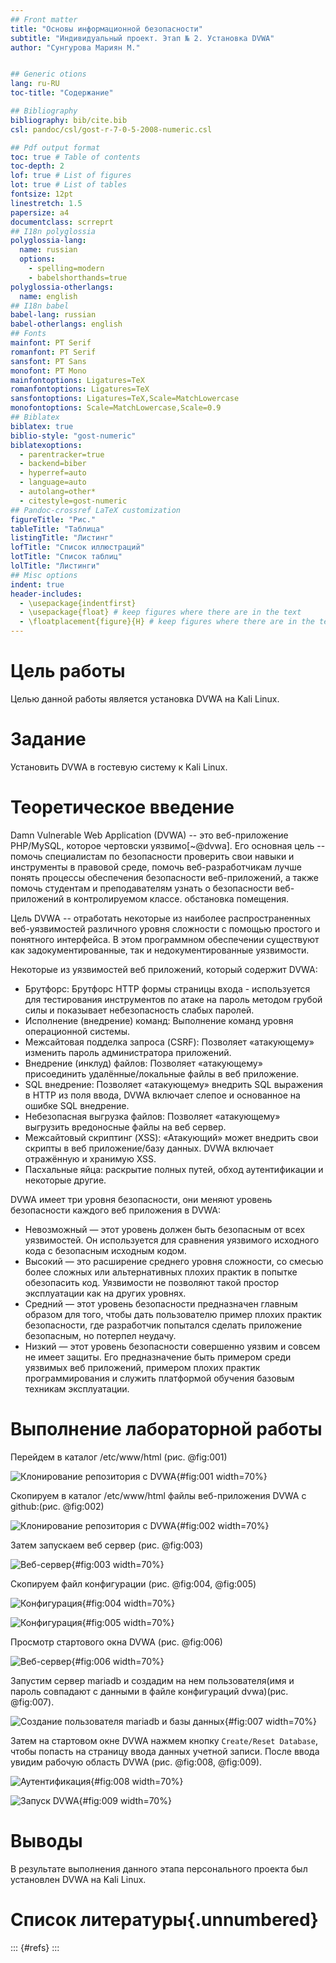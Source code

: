 ```yaml
---
## Front matter
title: "Основы информационной безопасности"
subtitle: "Индивидуальный проект. Этап № 2. Установка DVWA"
author: "Сунгурова Мариян М."


## Generic otions
lang: ru-RU
toc-title: "Содержание"

## Bibliography
bibliography: bib/cite.bib
csl: pandoc/csl/gost-r-7-0-5-2008-numeric.csl

## Pdf output format
toc: true # Table of contents
toc-depth: 2
lof: true # List of figures
lot: true # List of tables
fontsize: 12pt
linestretch: 1.5
papersize: a4
documentclass: scrreprt
## I18n polyglossia
polyglossia-lang:
  name: russian
  options:
	- spelling=modern
	- babelshorthands=true
polyglossia-otherlangs:
  name: english
## I18n babel
babel-lang: russian
babel-otherlangs: english
## Fonts
mainfont: PT Serif
romanfont: PT Serif
sansfont: PT Sans
monofont: PT Mono
mainfontoptions: Ligatures=TeX
romanfontoptions: Ligatures=TeX
sansfontoptions: Ligatures=TeX,Scale=MatchLowercase
monofontoptions: Scale=MatchLowercase,Scale=0.9
## Biblatex
biblatex: true
biblio-style: "gost-numeric"
biblatexoptions:
  - parentracker=true
  - backend=biber
  - hyperref=auto
  - language=auto
  - autolang=other*
  - citestyle=gost-numeric
## Pandoc-crossref LaTeX customization
figureTitle: "Рис."
tableTitle: "Таблица"
listingTitle: "Листинг"
lofTitle: "Список иллюстраций"
lotTitle: "Список таблиц"
lolTitle: "Листинги"
## Misc options
indent: true
header-includes:
  - \usepackage{indentfirst}
  - \usepackage{float} # keep figures where there are in the text
  - \floatplacement{figure}{H} # keep figures where there are in the text
---
```


# Цель работы

Целью данной работы является установка DVWA на Kali Linux.


# Задание

Установить DVWA в гостевую систему к Kali Linux.

# Теоретическое введение

Damn Vulnerable Web Application (DVWA) -- это веб-приложение PHP/MySQL, которое чертовски уязвимо[~@dvwa]. Его основная цель -- помочь специалистам по безопасности проверить свои навыки и инструменты в правовой среде, помочь веб-разработчикам лучше понять процессы обеспечения безопасности веб-приложений, а также помочь студентам и преподавателям узнать о безопасности веб-приложений в контролируемом классе. обстановка помещения.

Цель DVWA -- отработать некоторые из наиболее распространенных веб-уязвимостей различного уровня сложности с помощью простого и понятного интерфейса. В этом программном обеспечении существуют как задокументированные, так и недокументированные уязвимости.

Некоторые из уязвимостей веб приложений, который содержит DVWA:

- Брутфорс: Брутфорс HTTP формы страницы входа - используется для тестирования инструментов по атаке на пароль методом грубой силы и показывает небезопасность слабых паролей.
- Исполнение (внедрение) команд: Выполнение команд уровня операционной системы.
- Межсайтовая подделка запроса (CSRF): Позволяет «атакующему» изменить пароль администратора приложений.
- Внедрение (инклуд) файлов: Позволяет «атакующему» присоединить удалённые/локальные файлы в веб приложение.
- SQL внедрение: Позволяет «атакующему» внедрить SQL выражения в HTTP из поля ввода, DVWA включает слепое и основанное на ошибке SQL внедрение.
- Небезопасная выгрузка файлов: Позволяет «атакующему» выгрузить вредоносные файлы на веб сервер.
- Межсайтовый скриптинг (XSS): «Атакующий» может внедрить свои скрипты в веб приложение/базу данных. DVWA включает отражённую и хранимую XSS.
- Пасхальные яйца: раскрытие полных путей, обход аутентификации и некоторые другие.

DVWA имеет три уровня безопасности, они меняют уровень безопасности каждого веб приложения в DVWA:

- Невозможный — этот уровень должен быть безопасным от всех уязвимостей. Он используется для сравнения уязвимого исходного кода с безопасным исходным кодом.
- Высокий — это расширение среднего уровня сложности, со смесью более сложных или альтернативных плохих практик в попытке обезопасить код. Уязвимости не позволяют такой простор эксплуатации как на других уровнях.
- Средний — этот уровень безопасности предназначен главным образом для того, чтобы дать пользователю пример плохих практик безопасности, где разработчик попытался сделать приложение безопасным, но потерпел неудачу.
- Низкий — этот уровень безопасности совершенно уязвим и совсем не имеет защиты. Его предназначение быть примером среди уязвимых веб приложений, примером плохих практик программирования и служить платформой обучения базовым техникам эксплуатации.


# Выполнение лабораторной работы

Перейдем в каталог /etc/www/html (рис. @fig:001)

![Клонирование репозитория с DVWA](image/1.JPG){#fig:001 width=70%}

Скопируем в каталог /etc/www/html файлы веб-приложения DVWA с github:(рис. @fig:002)

![Клонирование репозитория с DVWA](image/2.JPG){#fig:002 width=70%}

Затем запускаем веб сервер (рис. @fig:003)

![Веб-сервер](image/3.JPG){#fig:003 width=70%}

Скопируем файл конфигурации (рис. @fig:004, @fig:005)

![Конфигурация](image/4.JPG){#fig:004 width=70%}

![Конфигурация](image/5.JPG){#fig:005 width=70%}

Просмотр стартового окна DVWA  (рис. @fig:006)

![Веб-сервер](image/6.JPG){#fig:006 width=70%}

Запустим сервер mariadb и создадим на нем пользователя(имя и пароль совпадают с данными в файле конфигураций dvwa)(рис. @fig:007).

![Создание пользователя mariadb и базы данных](image/7.JPG){#fig:007 width=70%}

Затем на стартовом окне DVWA нажмем кнопку `Create/Reset Database`, чтобы попасть на страницу ввода данных учетной записи. После ввода увидим рабочую область DVWA (рис. @fig:008, @fig:009).

![Аутентификация](image/8.JPG){#fig:008 width=70%}

![Запуск DVWA](image/9.JPG){#fig:009 width=70%}



# Выводы

В результате выполнения данного этапа персонального проекта был установлен DVWA на Kali Linux.

# Список литературы{.unnumbered}


::: {#refs}
:::
